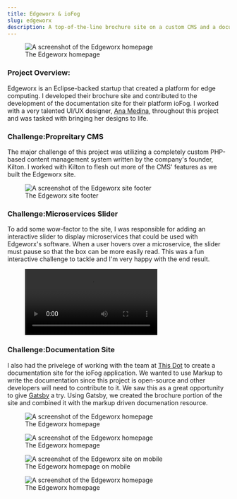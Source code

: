 ```yaml
---
title: Edgeworx & ioFog
slug: edgeworx
description: A top-of-the-line brochure site on a custom CMS and a documentation resource built on Gatsby.
---
```


<figure class="feature">
    <img src="/images/edgeworx-hp.png" title="The Edgeworx Homepage" alt="A screenshot of the Edgeworx homepage" />
    <figcaption>The Edgeworx homepage</figcaption>
</figure>

### Project Overview:

Edgeworx is an Eclipse-backed startup that created a platform for edge computing. I developed their brochure site and contributed to the development of the documentation site for their platform ioFog. I worked with a very talented UI/UX designer, <a href="https://www.anamedina.design" target="_blank">Ana Medina</a>, throughout this project and was tasked with bringing her designs to life. 

<h3><span>Challenge:</span>Propreitary CMS</h3>

The major challenge of this project was utilizing a completely custom PHP-based content management system written by the company's founder, Kilton. I worked with Kilton to flesh out more of the CMS' features as we built the Edgeworx site.

<figure class="screenshot feature">
    <img src="/images/ew-footer.png" title="A screenshot of the Edgeworx site footer" alt="A screenshot of the Edgeworx site footer" />
    <figcaption>The Edgeworx site footer</figcaption>
</figure>

<h3><span>Challenge:</span>Microservices Slider</h3>

To add some wow-factor to the site, I was responsible for adding an interactive slider to display microservices that could be used with Edgeworx's software. When a user hovers over a microservice, the slider must pause so that the box can be more easily read. This was a fun interactive challenge to tackle and I'm very happy with the end result.

<figure class="screenshot feature">
    <video src="/images/ew-microservices.mp4" title="A video of the Microservices Slider" alt="A video of the Microservices Slider" controls  />
    <figcaption>Microservices slider in action</figcaption>
</figure>

<h3><span>Challenge:</span>Documentation Site</h3>

I also had the privelege of working with the team at <a href="https://www.thisdot.co/" target="_blank">This Dot</a> to create a documentation site for the ioFog application. We wanted to use Markup to write the documentation since this project is open-source and other developers will need to contribute to it. We saw this as a great opportunity to give <a href="https://www.gatsbyjs.org/" target="_blank">Gatsby</a> a try. Using Gatsby, we created the brochure portion of the site and combined it with the markup driven documenation resource. 

<figure class="screenshot feature">
    <img src="/images/iofog-hp.png" title="The Edgeworx Homepage" alt="A screenshot of the Edgeworx homepage" />
    <figcaption>The Edgeworx homepage</figcaption>
</figure>

<figure class="screenshot feature">
    <img src="/images/iofog-doc.png" title="The Edgeworx Homepage" alt="A screenshot of the Edgeworx homepage" />
    <figcaption>The Edgeworx homepage</figcaption>
</figure>

<div class="screenshot-grid">
    <figure class="screenshot">
        <img src="/images/ew-mobile.png" title="A screenshot of the Edgeworx site on mobile" alt="A screenshot of the Edgeworx site on mobile" />
        <figcaption>The Edgeworx homepage on mobile</figcaption>
    </figure>
    <figure class="screenshot">
        <img src="/images/iofog-mobile.png" title="The Edgeworx Homepage" alt="A screenshot of the Edgeworx homepage" />
        <figcaption>The Edgeworx homepage</figcaption>
    </figure>
</div>